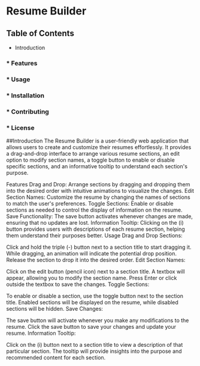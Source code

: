 # Resume Builder
## Table of Contents
* Introduction
### * Features
### * Usage
### * Installation
### * Contributing
### * License
##Introduction
The Resume Builder is a user-friendly web application that allows users to create and customize their resumes effortlessly. It provides a drag-and-drop interface to arrange various resume sections, an edit option to modify section names, a toggle button to enable or disable specific sections, and an informative tooltip to understand each section's purpose.

Features
Drag and Drop: Arrange sections by dragging and dropping them into the desired order with intuitive animations to visualize the changes.
Edit Section Names: Customize the resume by changing the names of sections to match the user's preferences.
Toggle Sections: Enable or disable sections as needed to control the display of information on the resume.
Save Functionality: The save button activates whenever changes are made, ensuring that no updates are lost.
Information Tooltip: Clicking on the (i) button provides users with descriptions of each resume section, helping them understand their purposes better.
Usage
Drag and Drop Sections:

Click and hold the triple (-) button next to a section title to start dragging it.
While dragging, an animation will indicate the potential drop position.
Release the section to drop it into the desired order.
Edit Section Names:

Click on the edit button (pencil icon) next to a section title.
A textbox will appear, allowing you to modify the section name.
Press Enter or click outside the textbox to save the changes.
Toggle Sections:

To enable or disable a section, use the toggle button next to the section title.
Enabled sections will be displayed on the resume, while disabled sections will be hidden.
Save Changes:

The save button will activate whenever you make any modifications to the resume.
Click the save button to save your changes and update your resume.
Information Tooltip:

Click on the (i) button next to a section title to view a description of that particular section.
The tooltip will provide insights into the purpose and recommended content for each section.
